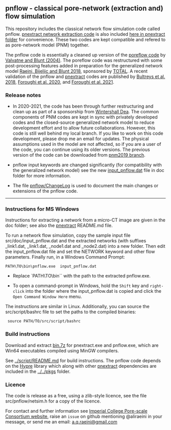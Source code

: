 ﻿##  pnflow - classical pore-network (extraction and) flow simulation

This repository includes the classical network flow simulation code called pnflow.
[pnextract network extraction code](https://github.com/aliraeini/pnextract) is also
included [here in pnextract folder](src/pnm/pnextract) for convenience. These two
codes are kept compatible and refered to as pore-network model (PNM) together.

The pnflow code is essentially a cleaned up version of the [poreflow code] by
[Valvatne and Blunt (2004)].  The poreflow code was restructured with some
post-processing features added in preparation for the generalized network
model [Raeini, Bijeljic and Blunt 2018], sponsored by [TOTAL].
A recent validation of the pnflow and [pnextract] codes are published by [Bultreys et al. 2018], [Foroughi et al. 2020], and [Foroughi et al. 2021].


### Release notes

- In 2020-2021, the code has been through further restructuring and clean up as part of a sponsorship from [Wintershall Dea].
The common components of PNM codes are kept in sync with privately developed codes and the closed-source generalized network model to reduce development effort and to allow future collaborations.
However, this code is still well behind my local branch. If you like to work on this code development, please drop me an email for updates.
The physical assumptions used in the model are not affected, so if you are a user of the code, you can continue using its older versions.  The previous version of the code can be downloaded from [pnm2019 branch](https://github.com/aliraeini/pnflow/tree/pnm2019).

- pnflow input keywords are changed significantly (for compatibility with the generalized network model) see the new [input_pnflow.dat](https://github.com/aliraeini/pnflow/blob/master/doc/input_pnflow.dat) file in doc folder for more information.

* The file [pnflow/ChangeLog](pnflow/ChangeLog) is used to document the main changes or extensions of the pnflow code.

----------------------------------------

### Instructions for MS Windows

Instructions for extracting a network from a micro-CT image are given in
the doc folder; see also the [pnextract] README.md file.

To run a network flow simulation, copy the sample input file src/doc/input_pnflow.dat
and the extracted networks (with suffixes  _link1.dat, _link1.dat, _node1.dat and
_node2.dat) into a new folder.  Then edit the input_pnflow.dat file and set the NETWORK
keyword and other flow parameters. Finally run, in a Windows Command Prompt:

    PATH\TO\bin\pnflow.exe  input_pnflow.dat

* Replace `PATH\TO\bin\`` with the path to the extracted pnflow.exe.

* To open a command-prompt in Windows, hold the `Shift` key and `right-click`
  into the folder where the input_pnflow.dat is copied and click the `Open Command Window Here` menu.


The instructions are similar in Linux. Additionally, you can source the src/script/bashrc file to set the paths to the compiled binaries:

     source PATH/TO/src/script/bashrc

###  Build instructions

Download and extract [bin.7z](../../bin.7z) for pnextract.exe and pnflow.exe,
which are Win64 executables compiled using MinGW compilers.

See [../script/README.md](../script/README.md) for build instructions.
The pnflow code depends on the [Hypre] library which along with other [pnextract] dependencies are included in
the [../../pkgs](pkgs) folder.


###  Licence

The code is release as a free, using a zlib-style licence, see the file
src/pnflow/netsim.h for a copy of the licence.

For contact and further information see [Imperial College Pore-scale Consortium website],
raise an `issue` on github mentioning @aliraeini in your message,
or send me an email:   a.q.raeini@gmail.com




[Imperial College Pore-scale Consortium website]: https://www.imperial.ac.uk/earth-science/research/research-groups/pore-scale-modelling
[poreflow code]: https://www.imperial.ac.uk/earth-science/research/research-groups/pore-scale-modelling/software/two-phase-network-modelling-code
[Valvatne and Blunt (2004)]:  https://doi.org/10.1029/2003WR002627
[Bultreys et al. 2018]: https://doi.org/10.1103/PhysRevE.97.053104
[Raeini, Bijeljic and Blunt 2018]: https://doi.org/10.1103/PhysRevE.97.023308
[Foroughi et al. 2020]: https://doi.org/10.1103/PhysRevE.102.023302
[Foroughi et al. 2021]: https://doi.org/10.1007/s11242-021-01609-y
[Hypre]: https://github.com/LLNL/hypre
[TOTAL]: https://www.total.com
[pnextract]:  src/pnm/pnextract
[bu20190607]:  https://github.com/aliraeini/pnflow/tree/bu20190607
[Wintershall Dea]: https://wintershalldea.com
